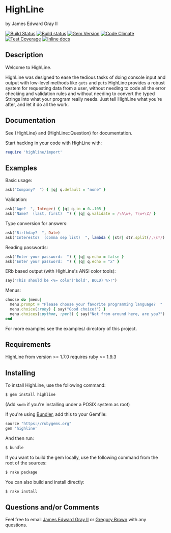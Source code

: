 HighLine
========

by James Edward Gray II

[![Build Status](https://travis-ci.org/JEG2/highline.svg?branch=master)](https://travis-ci.org/JEG2/highline)
[![Build status](https://ci.appveyor.com/api/projects/status/4p05fijpah77d28x/branch/master?svg=true)](https://ci.appveyor.com/project/JEG2/highline/branch/master)
[![Gem Version](https://badge.fury.io/rb/highline.svg)](https://badge.fury.io/rb/highline)
[![Code Climate](https://codeclimate.com/github/abinoam/highline/badges/gpa.svg)](https://codeclimate.com/github/JEG2/highline)
[![Test Coverage](https://codeclimate.com/github/abinoam/highline/badges/coverage.svg)](https://codeclimate.com/github/abinoam/highline/coverage)
[![Inline docs](http://inch-ci.org/github/JEG2/highline.svg?branch=master)](http://inch-ci.org/github/JEG2/highline)

Description
-----------

Welcome to HighLine.

HighLine was designed to ease the tedious tasks of doing console input and
output with low-level methods like ```gets``` and ```puts```  HighLine provides a
robust system for requesting data from a user, without needing to code all the
error checking and validation rules and without needing to convert the typed
Strings into what your program really needs.  Just tell HighLine what you're
after, and let it do all the work.

Documentation
-------------

See {HighLine} and {HighLine::Question} for documentation.

Start hacking in your code with HighLine with:

```ruby
require 'highline/import'
```

Examples
--------

Basic usage:

```ruby
ask("Company?  ") { |q| q.default = "none" }
```

Validation:

```ruby
ask("Age?  ", Integer) { |q| q.in = 0..105 }
ask("Name?  (last, first)  ") { |q| q.validate = /\A\w+, ?\w+\Z/ }
```

Type conversion for answers:

```ruby
ask("Birthday?  ", Date)
ask("Interests?  (comma sep list)  ", lambda { |str| str.split(/,\s*/) })
```

Reading passwords:

```ruby
ask("Enter your password:  ") { |q| q.echo = false }
ask("Enter your password:  ") { |q| q.echo = "x" }
```

ERb based output (with HighLine's ANSI color tools):

```ruby
say("This should be <%= color('bold', BOLD) %>!")
```

Menus:

```ruby
choose do |menu|
  menu.prompt = "Please choose your favorite programming language?  "
  menu.choice(:ruby) { say("Good choice!") }
  menu.choices(:python, :perl) { say("Not from around here, are you?") }
end
```

For more examples see the examples/ directory of this project.

Requirements
------------

HighLine from version >= 1.7.0 requires ruby >= 1.9.3

Installing
----------

To install HighLine, use the following command:

```sh
$ gem install highline
```

(Add `sudo` if you're installing under a POSIX system as root)

If you're using [Bundler](http://bundler.io/), add this to your Gemfile:

```ruby
source "https://rubygems.org"
gem 'highline'
```

And then run:

```sh
$ bundle
```

If you want to build the gem locally, use the following command from the root of the sources:

```sh
$ rake package
```

You can also build and install directly:

```sh
$ rake install
```

Questions and/or Comments
-------------------------

Feel free to email [James Edward Gray II](mailto:james@grayproductions.net) or
[Gregory Brown](mailto:gregory.t.brown@gmail.com) with any questions.
